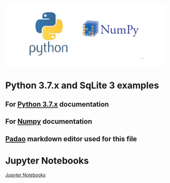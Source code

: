 ![](https://github.com/gokay/python_numpy/blob/master/python_numpy.png)

# Python 3.7.x and SqLite 3 examples


## For [Python 3.7.x](https://docs.python.org/3.7/library/index.html) documentation

## For [Numpy](https://docs.scipy.org/doc/numpy/dev/) documentation

## [Padao](https://pandao.github.io/editor.md/en.html) markdown editor used for this file


# Jupyter Notebooks
[Jupyter Notebooks](https://nbviewer.jupyter.org/github/gokay/python_numpy/tree/master/)


